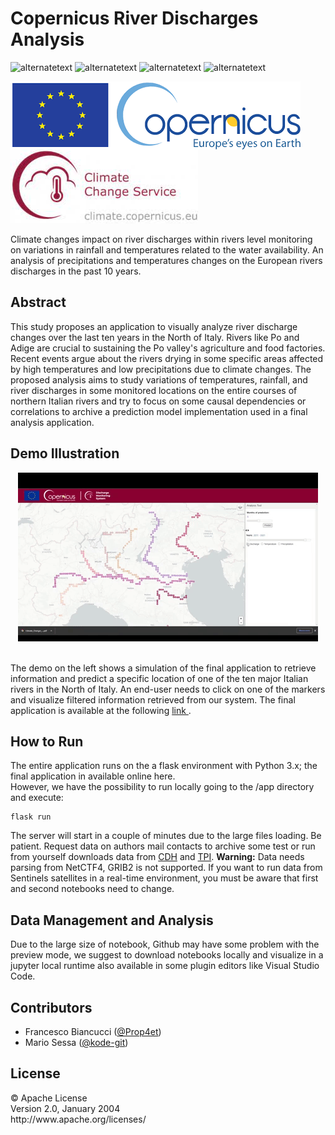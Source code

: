 # Copernicus River Discharges Analysis
<p>
  <img src="https://img.shields.io/static/v1?label=build&message=passing&color=yellow" alt="alternatetext">
  <img src="https://img.shields.io/badge/version-0.1.1%20-red" alt="alternatetext">
	<img src="https://img.shields.io/badge/state-production-%3CCOLOR%3E" alt="alternatetext">
  <img src="https://img.shields.io/badge/python-3.9.13-blue" alt="alternatetext">
</p>

<img align="center" src="/src/copernicus-logo.png"> <img align="center"  src="/src/cds-logo.jpeg"><br><br>
Climate changes impact on river discharges within rivers level monitoring on variations in rainfall and temperatures related to the water availability. An analysis of precipitations and temperatures changes on the European rivers discharges in the past 10 years.

## Abstract 
This study proposes an application to visually analyze river discharge changes over the last ten years in the North of Italy. Rivers like Po and Adige are crucial to sustaining the Po valley's agriculture and food factories. Recent events argue about the rivers drying in some specific areas affected by high temperatures and low precipitations due to climate changes. The proposed analysis aims to study variations of temperatures, rainfall, and river discharges in some monitored locations on the entire courses of northern Italian rivers and try to focus on some causal dependencies or correlations to archive a prediction model implementation used in a final analysis application. 

## Demo Illustration
<p align="center">
<img  width="480" height="270" src="demo.gif">
</p><br>
The demo on the left shows a simulation of the final application to retrieve information and predict a specific location of one of the ten major Italian rivers in the North of Italy. An end-user needs to click on one of the markers and visualize filtered information retrieved from our system. The final application is available at the following <a href="https://copernicus-river-discharges.herokuapp.com/"> link </a>.

## How to Run
The entire application runs on the a flask environment with Python 3.x; the final application in available online here. <br>
However, we have the possibility to run locally going to the /app directory and execute:
```
flask run
```
The server will start in a couple of minutes due to the large files loading. Be patient. Request data on authors mail contacts to archive some test or run from yourself downloads data from <a href="https://cds.climate.copernicus.eu/cdsapp#!/dataset/efas-historical?tab=overview">CDH</a> and <a href="https://cds.climate.copernicus.eu/cdsapp#!/dataset/insitu-gridded-observations-global-and-regional?tab=overview">TPI</a>. <b> Warning:</b> Data needs parsing from NetCTF4, GRIB2 is not supported. If you want to run data from Sentinels satellites in a real-time environment, you must be aware that first and second notebooks need to change.

## Data Management and Analysis
Due to the large size of notebook, Github may have some problem with the preview mode, we suggest to download notebooks locally and visualize in a jupyter local runtime also available in some plugin editors like Visual Studio Code. 

## Contributors
- Francesco Biancucci (<a href="https://github.com/Prop4et">@Prop4et</a>)
- Mario Sessa (<a href="https://github.com/kode-git">@kode-git</a>)

## License
<p align="left">
© Apache License <br>
Version 2.0, January 2004  <br>
http://www.apache.org/licenses/  <br>
</p>
